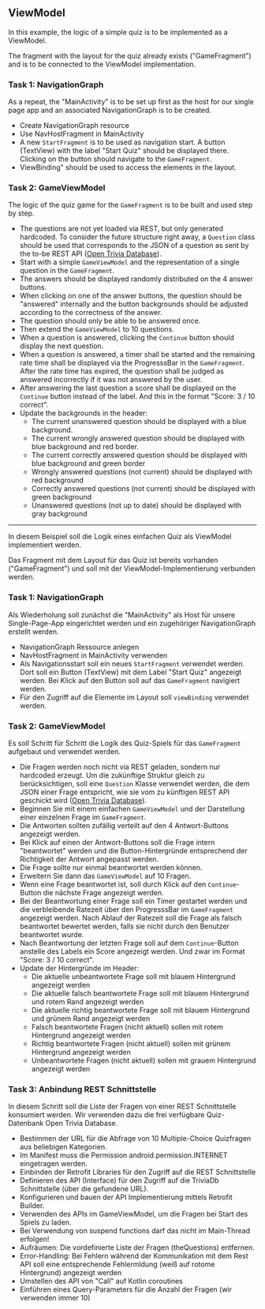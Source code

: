 ## ViewModel

In this example, the logic of a simple quiz is to be implemented as a ViewModel.

The fragment with the layout for the quiz already exists ("GameFragment") and is to be connected to the ViewModel implementation.

### Task 1: NavigationGraph
As a repeat, the "MainActivity" is to be set up first as the host for our single page app and an associated NavigationGraph is to be created.

* Create NavigationGraph resource
* Use NavHostFragment in MainActivity
* A new ``StartFragment`` is to be used as navigation start. A button (TextView) with the label "Start Quiz" should be displayed there. Clicking on the button should navigate to the ``GameFragment``.
* ViewBinding" should be used to access the elements in the layout.

### Task 2: GameViewModel

The logic of the quiz game for the ``GameFragment`` is to be built and used step by step.

* The questions are not yet loaded via REST, but only generated hardcoded. To consider the future structure right away, a ``Question`` class should be used that corresponds to the JSON of a question as sent by the to-be REST API ([Open Trivia Database](https://opentdb.com)).
* Start with a simple ``GameViewModel`` and the representation of a single question in the ``GameFragment``.
* The answers should be displayed randomly distributed on the 4 answer buttons.
* When clicking on one of the answer buttons, the question should be "answered" internally and the button backgrounds should be adjusted according to the correctness of the answer.
* The question should only be able to be answered once.
* Then extend the ``GameViewModel`` to 10 questions.
* When a question is answered, clicking the ``Continue`` button should display the next question.
* When a question is answered, a timer shall be started and the remaining rate time shall be displayed via the ProgresssBar in the ``GameFragment``. After the rate time has expired, the question shall be judged as answered incorrectly if it was not answered by the user.
* After answering the last question a score shall be displayed on the ``Continue`` button instead of the label.
  And this in the format "Score: 3 / 10 correct".
* Update the backgrounds in the header:
  - The current unanswered question should be displayed with a blue background.
  - The current wrongly answered question should be displayed with blue background and red border.
  - The current correctly answered question should be displayed with blue background and green border
  - Wrongly answered questions (not current) should be displayed with red background
  - Correctly answered questions (not current) should be displayed with green background
  - Unanswered questions (not up to date) should be displayed with gray background

******************************************************************************* 

In diesem Beispiel soll die Logik eines einfachen Quiz als ViewModel implementiert werden. 

Das Fragment mit dem Layout für das Quiz ist bereits vorhanden ("GameFragment") und soll mit der ViewModel-Implementierung verbunden werden. 

### Task 1: NavigationGraph
Als Wiederholung soll zunächst die "MainActivity" als Host für unsere Single-Page-App eingerichtet werden und ein zugehöriger NavigationGraph erstellt werden. 

* NavigationGraph Ressource anlegen
* NavHostFragment in MainActivity verwenden
* Als Navigationsstart soll ein neues ``StartFragment`` verwendet werden. Dort soll ein Button (TextView) mit dem Label "Start Quiz" angezeigt werden. Bei Klick auf den Button soll auf das ``GameFragment`` navigiert werden. 
* Für den Zugriff auf die Elemente im Layout soll ``viewBinding`` verwendet werden. 

### Task 2: GameViewModel

Es soll Schritt für Schritt die Logik des Quiz-Spiels für das ``GameFragment`` aufgebaut und verwendet werden. 

* Die Fragen werden noch nicht via REST geladen, sondern nur hardcoded erzeugt. Um die zukünftige Struktur gleich zu berücksichtigen, soll eine ``Question`` Klasse verwendet werden, die dem JSON einer Frage entspricht, wie sie vom zu künftigen REST API geschickt wird ([Open Trivia Database](https://opentdb.com)).
* Beginnen Sie mit einem einfachen ``GameViewModel`` und der Darstellung einer einzelnen Frage im ``GameFragment``.
* Die Antworten sollten zufällig verteilt auf den 4 Antwort-Buttons angezeigt werden.
* Bei Klick auf einen der Antwort-Buttons soll die Frage intern "beantwortet" werden und die Button-Hintergründe entsprechend der Richtigkeit der Antwort angepasst werden.
* Die Frage sollte nur einmal beantwortet werden können.
* Erweitern Sie dann das ``GameViewModel`` auf 10 Fragen.
* Wenn eine Frage beantwortet ist, soll durch Klick auf den ``Continue``-Button die nächste Frage angezeigt werden.
* Bei der Beantwortung einer Frage soll ein Timer gestartet werden und die verbleibende Ratezeit über den ProgresssBar im ``GameFragment`` angezeigt werden. Nach Ablauf der Ratezeit soll die Frage als falsch beantwortet bewertet werden, falls sie nicht durch den Benutzer beantwortet wurde.
* Nach Beantwortung der letzten Frage soll auf dem ``Continue``-Button anstelle des Labels ein Score angezeigt werden.
  Und zwar im Format "Score: 3 / 10 correct".
* Update der Hintergründe im Header:
    - Die aktuelle unbeantwortete Frage soll mit blauem Hintergrund angezeigt werden
    - Die aktuelle falsch beantwortete Frage soll mit blauem Hintergrund und rotem Rand angezeigt werden
    - Die aktuelle richtig beantwortete Frage soll mit blauem Hintergrund und grünem Rand angezeigt werden
    - Falsch beantwortete Fragen (nicht aktuell) sollen mit rotem Hintergrund angezeigt werden 
    - Richtig beantwortete Fragen (nicht aktuell) sollen mit grünem Hintergrund angezeigt werden 
    - Unbeantwortete Fragen (nicht aktuell) sollen mit grauem Hintergrund angezeigt werden 


### Task 3: Anbindung REST Schnittstelle
In diesem Schritt soll die Liste der Fragen von einer REST Schnittstelle konsumiert werden. Wir verwenden dazu die frei verfügbare Quiz-Datenbank Open Trivia Database.

* Bestimmen der URL für die Abfrage von 10 Multiple-Choice Quizfragen aus beliebigen Kategorien.
* Im Manifest muss die Permission android.permission.INTERNET eingetragen werden.
* Einbinden der Retrofit Libraries für den Zugriff auf die REST Schnittstelle
* Definieren des API (Interface) für den Zugriff auf die TriviaDb Schnittstelle (über die gefundene URL).
* Konfigurieren und bauen der API Implementierung mittels Retrofit Builder.
* Verwenden des APIs im GameViewModel, um die Fragen bei Start des Spiels zu laden.
* Bei Verwendung von suspend functions darf das nicht im Main-Thread erfolgen!
* Aufräumen: Die vordefinierte Liste der Fragen (theQuestions) entfernen.
* Error-Handling: Bei Fehlern während der Kommunikation mit dem Rest API soll eine entsprechende Fehlermldung 
(weiß auf rotome Hintergrund) angezeigt werden
* Umstellen des API von "Call" auf Kotlin coroutines
* Einführen eines Query-Parameters für die Anzahl der Fragen (wir verwenden immer 10)